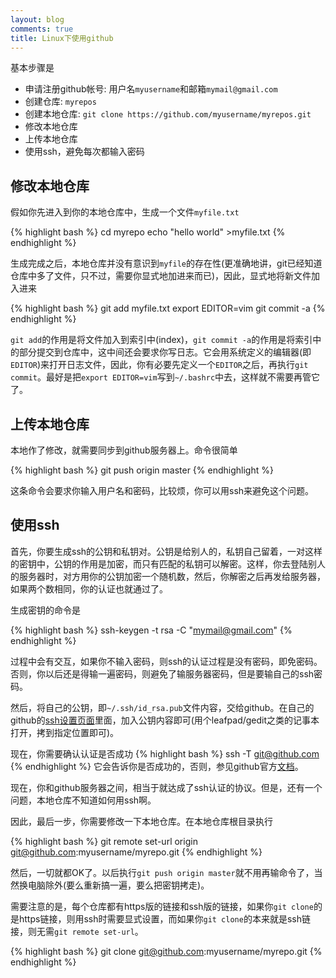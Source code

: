 ```yaml
---
layout: blog
comments: true
title: Linux下使用github
---
```


基本步骤是

  - 申请注册github帐号: 用户名`myusername`和邮箱`mymail@gmail.com`
  - 创建仓库: `myrepos`
  - 创建本地仓库: `git clone https://github.com/myusername/myrepos.git`
  - 修改本地仓库
  - 上传本地仓库
  - 使用ssh，避免每次都输入密码

## 修改本地仓库
假如你先进入到你的本地仓库中，生成一个文件`myfile.txt`

{% highlight bash %}
cd myrepo
echo "hello world" >myfile.txt
{% endhighlight %}

生成完成之后，本地仓库并没有意识到`myfile`的存在性(更准确地讲，git已经知道仓库中多了文件，只不过，需要你显式地加进来而已)，因此，显式地将新文件加入进来

{% highlight bash %}
git add myfile.txt
export EDITOR=vim
git commit -a
{% endhighlight %}

`git add`的作用是将文件加入到索引中(index)，`git commit -a`的作用是将索引中的部分提交到仓库中，这中间还会要求你写日志。它会用系统定义的编辑器(即`EDITOR`)来打开日志文件，因此，你有必要先定义一个`EDITOR`之后，再执行`git commit`。最好是把`export EDITOR=vim`写到`~/.bashrc`中去，这样就不需要再管它了。

## 上传本地仓库
本地作了修改，就需要同步到github服务器上。命令很简单

{% highlight bash %}
git push origin master
{% endhighlight %}

这条命令会要求你输入用户名和密码，比较烦，你可以用ssh来避免这个问题。

## 使用ssh
首先，你要生成ssh的公钥和私钥对。公钥是给别人的，私钥自己留着，一对这样的密钥中，公钥的作用是加密，而只有匹配的私钥可以解密。这样，你去登陆别人的服务器时，对方用你的公钥加密一个随机数，然后，你解密之后再发给服务器，如果两个数相同，你的认证也就通过了。

生成密钥的命令是

{% highlight bash %}
ssh-keygen -t rsa -C "mymail@gmail.com"
{% endhighlight %}

过程中会有交互，如果你不输入密码，则ssh的认证过程是没有密码，即免密码。否则，你以后还是得输一遍密码，则避免了输服务器密码，但是要输自己的ssh密码。

然后，将自己的公钥，即`~/.ssh/id_rsa.pub`文件内容，交给github。在自己的github的[ssh设置页面](https://github.com/settings/ssh)里面，加入公钥内容即可(用个leafpad/gedit之类的记事本打开，拷到指定位置即可)。

现在，你需要确认认证是否成功
{% highlight bash %}
ssh -T git@github.com
{% endhighlight %}
它会告诉你是否成功的，否则，参见github官方[文档](https://help.github.com/articles/generating-ssh-keys)。

现在，你和github服务器之间，相当于就达成了ssh认证的协议。但是，还有一个问题，本地仓库不知道如何用ssh啊。

因此，最后一步，你需要修改一下本地仓库。在本地仓库根目录执行

{% highlight bash %}
git remote set-url origin git@github.com:myusername/myrepo.git
{% endhighlight %}

然后，一切就都OK了。以后执行`git push origin master`就不用再输命令了，当然换电脑除外(要么重新搞一遍，要么把密钥拷走)。


需要注意的是，每个仓库都有https版的链接和ssh版的链接，如果你`git clone`的是https链接，则用ssh时需要显式设置，而如果你`git clone`的本来就是ssh链接，则无需`git remote set-url`。

{% highlight bash %}
git clone git@github.com:myusername/myrepo.git
{% endhighlight %}

